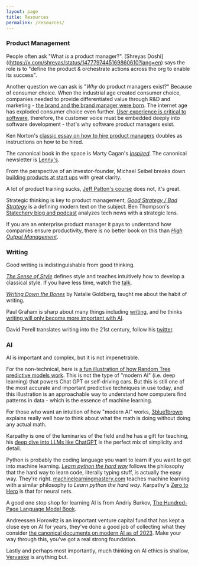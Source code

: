 ```yaml
---
layout: page
title: Resources
permalink: /resources/
---
```


### Product Management
People often ask "What *is* a product manager?". [Shreyas Doshi]((https://x.com/shreyas/status/1477797445169860610?lang=en) says the role is to "define the product & orchestrate actions across the org to enable its success". 

Another question we can ask is "*Why* do product managers exist?" Because of consumer choice. When the industrial age created consumer choice, companies needed to provide differentiated value through R&D and marketing - [the brand and the brand manager were born](https://en.wikipedia.org/wiki/Procter_%26_Gamble). The internet age has exploded consumer choice even further. [User experience is critical to software](https://stratechery.com/2015/aggregation-theory/), therefore, the customer voice must be embedded deeply into software development - that's why software product managers exist.

Ken Norton's [classic essay on how to hire product managers](https://www.bringthedonuts.com/essays/productmanager.html) doubles as instructions on how to be hired.

The canonical book in the space is Marty Cagan's [*Inspired*](https://www.amazon.com/INSPIRED-Create-Tech-Products-Customers/dp/1119387507). The canonical newsletter is [Lenny's](https://www.lennysnewsletter.com/).

From the perspective of an investor-founder, Michael Seibel breaks down [building products at start ups](https://www.youtube.com/watch?v=C27RVio2rOs) with great clarity.

A lot of product training sucks, [Jeff Patton's course](https://jpattonassociates.com/) does not, it's great.

Strategic thinking is key to product management, [*Good Strategy / Bad Strategy*](https://a.co/d/fYfWCyJ) is a defining modern text on the subject. Ben Thompson's [Statechery blog and podcast](https://stratechery.com/concepts/) analyzes tech news with a strategic lens.

If you are an enterprise product manager it pays to understand how companies ensure productivity, there is no better book on this than [*High Output Management*](https://a.co/d/aF67BI5).

### Writing
Good writing is indistinguishable from good thinking.

[*The Sense of Style*](https://stevenpinker.com/publications/sense-style-thinking-persons-guide-writing-21st-century) defines style and teaches intuitively how to develop a classical style. If you have less time, watch the [talk](https://www.youtube.com/watch?v=3ZKTmsgqi0U).

[*Writing Down the Bones*](https://nataliegoldberg.com/books/writing-down-the-bones/) by Natalie Goldberg, taught me about the habit of writing.

Paul Graham is sharp about many things including [writing](http://www.paulgraham.com/writing44.html), and he thinks [writing will only become more important with AI](https://www.paulgraham.com/writes.html).

David Perell translates writing into the 21st century, follow his [twitter](https://twitter.com/david_perell).

### AI
AI is important and complex, but it is not impenetrable.

For the non-technical, here is [a fun illustration of how Random Tree predictive models work](http://www.r2d3.us/visual-intro-to-machine-learning-part-1/). This is not the type of "modern AI" (i.e. deep learning) that powers Chat GPT or self-driving cars. But this is still one of the most accurate and important predictive techniques in use today, and this illustration is an approachable way to understand how computers find patterns in data - which is the essence of machine learning. 

For those who want an intuition of how "modern AI" works, [3blue1brown](https://www.3blue1brown.com/topics/neural-networks) explains really well how to think about what the math is doing without doing any actual math.

Karpathy is one of the luminaries of the field and he has a gift for teaching, his [deep dive into LLMs like ChatGPT](https://www.youtube.com/watch?v=7xTGNNLPyMI) is the perfect mix of simplicity and detail.

Python is probably the coding language you want to learn if you want to get into machine learning. [*Learn python the hard way*](https://learnpythonthehardway.org) follows the philosophy that the hard way to learn code, literally typing stuff, is actually the easy way. They're right. [machinelearningmastery.com](https://machinelearningmastery.com) teaches machine learning with a similar philosophy to *Learn python the hard way*. Karpathy's [Zero to Hero](https://karpathy.ai/zero-to-hero.html) is that for neural nets. 

A good one stop shop for learning AI is from Andriy Burkov, [The Hundred-Page Language Model Book](https://www.thelmbook.com/).

Andreessen Horowitz is an important venture capital fund that has kept a close eye on AI for years, they've done a good job of collecting what they consider [the canonical documents on modern AI as of 2023](https://a16z.com/ai-canon/). Make your way through this, you've got a real strong foundation.

Lastly and perhaps most importantly, much thinking on AI ethics is shallow, [Vervaeke](https://a.co/d/74PrAf2) is anything but. 